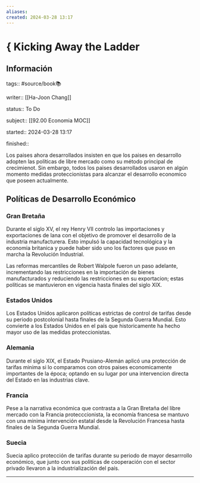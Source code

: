 ```yaml
---
aliases: 
created: 2024-03-28 13:17
---
```

# { Kicking Away the Ladder
## Información
tags:: #source/book📚 

writer:: [[Ha-Joon Chang]]

status:: To Do

subject:: [[92.00 Economia MOC]]

started:: 2024-03-28 13:17

finished::

Los paises ahora desarrollados insisten en que los paises en desarrollo adopten las políticas de libre mercado como su método principal de crecimienot. Sin embargo, todos los paises desarrollados usaron en algún momento medidas proteccionistas para alcanzar el desarrollo economico que poseen actualmente.

## Políticas de Desarrollo Económico
### Gran Bretaña
Durante el siglo XV, el rey Henry VII controlo las importaciones y exportaciones de lana con el objetivo de promover el desarrollo de la industria manufacturera. Esto impulsó la capacidad tecnológica y la economia britanica y puede haber sido uno los factores que puso en marcha la Revolución Industrial.

Las reformas mercantiles de Robert Walpole fueron un paso adelante, incrementando las restricciones en la importación de bienes manufacturados y reduciendo las restricciones en su exportacion; estas políticas se mantuvieron en vigencia hasta finales del siglo XIX.

### Estados Unidos
Los Estados Unidos aplicaron políticas estrictas de control de tarifas desde su periodo postcolonial hasta finales de la Segunda Guerra Mundial. Esto convierte a los Estados Unidos en el país que historicamente ha hecho mayor uso de las medidas proteccionistas.

### Alemania
Durante el siglo XIX, el Estado Prusiano-Alemán aplicó una protección de tarifas minima si lo comparamos con otros paises economicamente importantes de la época; optando en su lugar por una intervencion directa del Estado en las industrias clave.

### Francia
Pese a la narrativa económica que contrasta a la Gran Bretaña del libre mercado con la Francia protecccionista, la economía francesa se mantuvo con una minima intervención estatal desde la Revolución Francesa hasta finales de la Segunda Guerra Mundial.

### Suecia
Suecia aplico protección de tarifas durante su periodo de mayor desarrrollo económico, que junto con sus politícas de cooperación con el sector privado llevaron a la industrialización del país.
___

